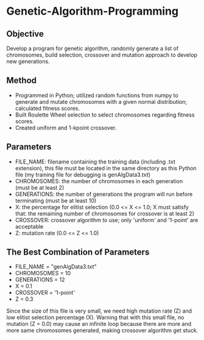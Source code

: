 # Genetic-Algorithm-Programming
## Objective 
Develop a program for genetic algorithm, randomly generate a list of chromosomes, build selection, crossover and mutation approach to develop new generations.
## Method
- Programmed in Python; utilized random functions from numpy to generate and mutate chromosomes with a given normal distribution; calculated fitness scores.
- Built Roulette Wheel selection to select chromosomes regarding fitness scores.
- Created uniform and 1-kpoint crossover.
## Parameters
- FILE_NAME: filename containing the training data (including .txt extension), this file must be located in the same 
  directory as this Python file (my training file for debugging is genAlgData3.txt)
- CHROMOSOMES: the number of chromosomes in each generation (must be at least 2)
- GENERATIONS: the number of generations the program will run before terminating (must be at least 10)
- X: the percentage for elitist selection (0.0 <= X <= 1.0; X must satisfy that: the remaining number of chromosomes for 
  crossover is at least 2)
- CROSSOVER: crossover algorithm to use; only 'uniform' and '1-point' are acceptable
- Z: mutation rate (0.0 <= Z <= 1.0)
## The Best Combination of Parameters
- FILE_NAME = "genAlgData3.txt"
- CHROMOSOMES = 10
- GENERATIONS = 12
- X = 0.1
- CROSSOVER = '1-point'
- Z = 0.3
<p>Since the size of this file is very small, we need high mutation rate (Z) and low elitist selection percentage (X). 
Warning that with this small file, no mutation (Z = 0.0) may cause an infinite loop because there are more and more 
same chromosomes generated, making crossover algorithm get stuck.</p>

